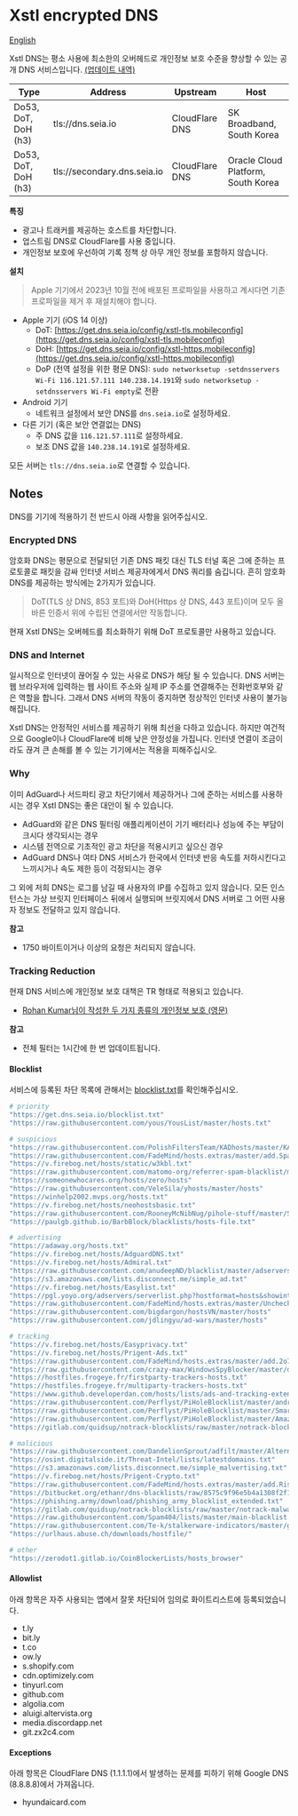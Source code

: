 # Xstl encrypted DNS

[English](/README.md)

Xstl DNS는 평소 사용에 최소한의 오버헤드로 개인정보 보호 수준을 향상할 수 있는 공개 DNS 서비스입니다. [(업데이트 내역)](/updates/index.md)

| Type                | Address                     | Upstream                             | Host                               |
|---------------------|-----------------------------|--------------------------------------|------------------------------------|
| Do53, DoT, DoH (h3) | tls://dns.seia.io           | CloudFlare DNS                       | SK Broadband, South Korea          |
| Do53, DoT, DoH (h3) | tls://secondary.dns.seia.io | CloudFlare DNS                       | Oracle Cloud Platform, South Korea |

**특징**

- 광고나 트래커를 제공하는 호스트를 차단합니다.
- 업스트림 DNS로 CloudFlare를 사용 중입니다.
- 개인정보 보호에 우선하여 기록 정책 상 아무 개인 정보를 포함하지 않습니다.

**설치**

> Apple 기기에서 2023년 10월 전에 배포된 프로파일을 사용하고 계시다면 기존 프로파일을 제거 후 재설치해야 합니다.

- Apple 기기 (iOS 14 이상)
  - DoT: [https://get.dns.seia.io/config/xstl-tls.mobileconfig](https://get.dns.seia.io/config/xstl-tls.mobileconfig)
  - DoH: [https://get.dns.seia.io/config/xstl-https.mobileconfig](https://get.dns.seia.io/config/xstl-https.mobileconfig)
  - DoP (전역 설정을 위한 평문 DNS): `sudo networksetup -setdnsservers Wi-Fi 116.121.57.111 140.238.14.191`와 `sudo networksetup -setdnsservers Wi-Fi empty`로 전환
- Android 기기
  - 네트워크 설정에서 보안 DNS를 `dns.seia.io`로 설정하세요.
- 다른 기기 (혹은 보안 연결없는 DNS)
  - 주 DNS 값을 `116.121.57.111`로 설정하세요.
  - 보조 DNS 값을 `140.238.14.191`로 설정하세요.

모든 서버는 `tls://dns.seia.io`로 연결할 수 있습니다.

## Notes

DNS를 기기에 적용하기 전 반드시 아래 사항을 읽어주십시오.

### Encrypted DNS

암호화 DNS는 평문으로 전달되던 기존 DNS 패킷 대신 TLS 터널 혹은 그에 준하는 프로토콜로 패킷을 감싸 인터넷 서비스 제공자에게서 DNS 쿼리를 숨깁니다.
흔히 암호화 DNS를 제공하는 방식에는 2가지가 있습니다.

> DoT(TLS 상 DNS, 853 포트)와 DoH(Https 상 DNS, 443 포트)이며 모두 올바른 인증서 위에 수립된 연결에서만 작동합니다.

현재 Xstl DNS는 오버헤드를 최소화하기 위해 DoT 프로토콜만 사용하고 있습니다.

### DNS and Internet

일시적으로 인터넷이 끊어질 수 있는 사유로 DNS가 해당 될 수 있습니다.
DNS 서버는 웹 브라우저에 입력하는 웹 사이트 주소와 실제 IP 주소를 연결해주는 전화번호부와 같은 역할을 합니다.
그래서 DNS 서버의 작동이 중지하면 정상적인 인터넷 사용이 불가능해집니다.

Xstl DNS는 안정적인 서비스를 제공하기 위해 최선을 다하고 있습니다.
하지만 여건적으로 Google이나 CloudFlare에 비해 낮은 안정성을 가집니다.
인터넷 연결이 조금이라도 끊겨 큰 손해를 볼 수 있는 기기에서는 적용을 피해주십시오.

### Why

이미 AdGuard나 서드파티 광고 차단기에서 제공하거나 그에 준하는 서비스를 사용하시는 경우 Xstl DNS는 좋은 대안이 될 수 있습니다.

- AdGuard와 같은 DNS 필터링 애플리케이션이 기기 배터리나 성능에 주는 부담이 크시다 생각되시는 경우
- 시스템 전역으로 기초적인 광고 차단을 적용시키고 싶으신 경우
- AdGuard DNS나 여타 DNS 서비스가 한국에서 인터넷 반응 속도를 저하시킨다고 느끼시거나 속도 제한 등이 걱정되시는 경우

그 외에 저희 DNS는 로그를 남길 때 사용자의 IP를 수집하고 있지 않습니다.
모든 인스턴스는 가상 브릿지 인터페이스 뒤에서 실행되며 브릿지에서 DNS 서버로 그 어떤 사용자 정보도 전달하고 있지 않습니다.

**참고**

- 1750 바이트이거나 이상의 요청은 처리되지 않습니다.

### Tracking Reduction

현재 DNS 서비스에 개인정보 보호 대책은 TR 형태로 적용되고 있습니다.

- [Rohan Kumar님이 작성한 두 가지 종류의 개인정보 보호 (영문)](https://seirdy.one/posts/2022/06/25/two-types-of-privacy/)

**참고**

- 전체 필터는 1시간에 한 번 업데이트됩니다.

#### Blocklist

서비스에 등록된 차단 목록에 관해서는 [blocklist.txt](/blocklist.txt)를 확인해주십시오.

```bash
# priority
"https://get.dns.seia.io/blocklist.txt"
"https://raw.githubusercontent.com/yous/YousList/master/hosts.txt"

# suspicious
"https://raw.githubusercontent.com/PolishFiltersTeam/KADhosts/master/KADhosts.txt"
"https://raw.githubusercontent.com/FadeMind/hosts.extras/master/add.Spam/hosts"
"https://v.firebog.net/hosts/static/w3kbl.txt"
"https://raw.githubusercontent.com/matomo-org/referrer-spam-blacklist/master/spammers.txt"
"https://someonewhocares.org/hosts/zero/hosts"
"https://raw.githubusercontent.com/VeleSila/yhosts/master/hosts"
"https://winhelp2002.mvps.org/hosts.txt"
"https://v.firebog.net/hosts/neohostsbasic.txt"
"https://raw.githubusercontent.com/RooneyMcNibNug/pihole-stuff/master/SNAFU.txt"
"https://paulgb.github.io/BarbBlock/blacklists/hosts-file.txt"

# advertising
"https://adaway.org/hosts.txt"
"https://v.firebog.net/hosts/AdguardDNS.txt"
"https://v.firebog.net/hosts/Admiral.txt"
"https://raw.githubusercontent.com/anudeepND/blacklist/master/adservers.txt"
"https://s3.amazonaws.com/lists.disconnect.me/simple_ad.txt"
"https://v.firebog.net/hosts/Easylist.txt"
"https://pgl.yoyo.org/adservers/serverlist.php?hostformat=hosts&showintro=0&mimetype=plaintext"
"https://raw.githubusercontent.com/FadeMind/hosts.extras/master/UncheckyAds/hosts"
"https://raw.githubusercontent.com/bigdargon/hostsVN/master/hosts"
"https://raw.githubusercontent.com/jdlingyu/ad-wars/master/hosts"

# tracking
"https://v.firebog.net/hosts/Easyprivacy.txt"
"https://v.firebog.net/hosts/Prigent-Ads.txt"
"https://raw.githubusercontent.com/FadeMind/hosts.extras/master/add.2o7Net/hosts"
"https://raw.githubusercontent.com/crazy-max/WindowsSpyBlocker/master/data/hosts/spy.txt"
"https://hostfiles.frogeye.fr/firstparty-trackers-hosts.txt"
"https://hostfiles.frogeye.fr/multiparty-trackers-hosts.txt"
"https://www.github.developerdan.com/hosts/lists/ads-and-tracking-extended.txt"
"https://raw.githubusercontent.com/Perflyst/PiHoleBlocklist/master/android-tracking.txt"
"https://raw.githubusercontent.com/Perflyst/PiHoleBlocklist/master/SmartTV.txt"
"https://raw.githubusercontent.com/Perflyst/PiHoleBlocklist/master/AmazonFireTV.txt"
"https://gitlab.com/quidsup/notrack-blocklists/raw/master/notrack-blocklist.txt"

# malicious
"https://raw.githubusercontent.com/DandelionSprout/adfilt/master/Alternate%20versions%20Anti-Malware%20List/AntiMalwareHosts.txt"
"https://osint.digitalside.it/Threat-Intel/lists/latestdomains.txt"
"https://s3.amazonaws.com/lists.disconnect.me/simple_malvertising.txt"
"https://v.firebog.net/hosts/Prigent-Crypto.txt"
"https://raw.githubusercontent.com/FadeMind/hosts.extras/master/add.Risk/hosts"
"https://bitbucket.org/ethanr/dns-blacklists/raw/8575c9f96e5b4a1308f2f12394abd86d0927a4a0/bad_lists/Mandiant_APT1_Report_Appendix_D.txt"
"https://phishing.army/download/phishing_army_blocklist_extended.txt"
"https://gitlab.com/quidsup/notrack-blocklists/raw/master/notrack-malware.txt"
"https://raw.githubusercontent.com/Spam404/lists/master/main-blacklist.txt"
"https://raw.githubusercontent.com/Te-k/stalkerware-indicators/master/generated/hosts"
"https://urlhaus.abuse.ch/downloads/hostfile/"

# other
"https://zerodot1.gitlab.io/CoinBlockerLists/hosts_browser"
```

#### Allowlist

아래 항목은 자주 사용되는 앱에서 잘못 차단되어 임의로 화이트리스트에 등록되었습니다.

- t.ly
- bit.ly
- t.co
- ow.ly
- s.shopify.com
- cdn.optimizely.com
- tinyurl.com
- github.com
- algolia.com
- aluigi.altervista.org
- media.discordapp.net
- git.zx2c4.com

#### Exceptions

아래 항목은 CloudFlare DNS (1.1.1.1)에서 발생하는 문제를 피하기 위해 Google DNS (8.8.8.8)에서 가져옵니다.

- hyundaicard.com
